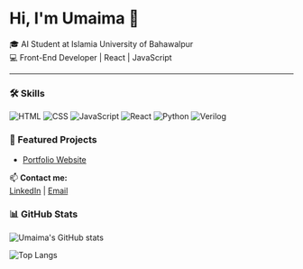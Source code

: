 # Hi, I'm Umaima 👋  

🎓 AI Student at Islamia University of Bahawalpur  
💻 Front-End Developer | React | JavaScript  

---

### 🛠️ Skills  
![HTML](https://img.shields.io/badge/HTML5-E34F26?style=flat&logo=html5&logoColor=white)
![CSS](https://img.shields.io/badge/CSS3-1572B6?style=flat&logo=css3&logoColor=white)
![JavaScript](https://img.shields.io/badge/JavaScript-F7DF1E?style=flat&logo=javascript&logoColor=black)
![React](https://img.shields.io/badge/React-20232A?style=flat&logo=react&logoColor=61DAFB)
![Python](https://img.shields.io/badge/Python-3776AB?style=flat&logo=python&logoColor=white)
![Verilog](https://img.shields.io/badge/Verilog-000000?style=flat&logoColor=white)


### 📌 Featured Projects  
- [Portfolio Website]((https://lnkd.in/eGMaAUpR))


📫 **Contact me:**  
[LinkedIn](https://www.linkedin.com/in/umaima-zainab-8bb76732a/) | [Email](mailto:umaimazainab429@gmail.com)

### 📊 GitHub Stats

![Umaima's GitHub stats](https://github-readme-stats.vercel.app/api?username=Umaimazainab02&show_icons=true&theme=radical)

![Top Langs](https://github-readme-stats.vercel.app/api/top-langs/?username=Umaimazainab02&layout=compact&theme=radical)

